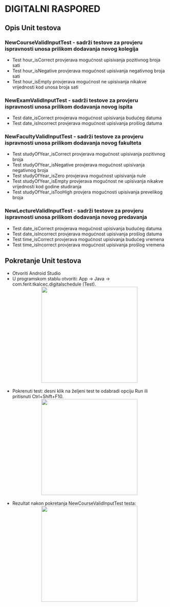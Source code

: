 # DIGITALNI RASPORED 

## Opis Unit testova

###  NewCourseValidInputTest - sadrži testove za provjeru ispravnosti unosa prilikom dodavanja novog kolegija
* Test hour_isCorrect provjerava mogućnost upisivanja pozitivnog broja sati
* Test hour_isNegative provjerava mogućnost upisivanja negativnog broja sati 
* Test hour_isEmpty provjerava mogućnost ne upisivanja nikakve vrijednosti kod unosa broja sati

###  NewExamValidInputTest - sadrži testove za provjeru ispravnosti unosa prilikom dodavanja novog ispita
* Test date_isCorrect provjerava mogućnost upisivanja budućeg datuma
* Test date_isIncorrect provjerava mogućnost upisivanja prošlog datuma

###  NewFacultyValidInputTest - sadrži testove za provjeru ispravnosti unosa prilikom dodavanja novog fakulteta
* Test studyOfYear_isCorrect provjerava mogućnost upisivanja pozitivnog broja
* Test studyOfYear_isNegative provjerava mogućnost upisivanja negativnog broja
* Test studyOfYear_isZero provjerava mogućnost upisivanja nule
* Test studyOfYear_isEmpty provjerava mogućnost ne upisivanja nikakve vrijednosti kod godine studiranja
* Test studyOfYear_isTooHigh provjera mogućnosti upisivanja prevelikog broja

###  NewLectureValidInputTest - sadrži testove za provjeru ispravnosti unosa prilikom dodavanja novog predavanja
* Test date_isCorrect provjerava mogućnost upisivanja budućeg datuma
* Test date_isIncorrect provjerava mogućnost upisivanja prošlog datuma
* Test time_isCorrect provjerava mogućnost upisivanja budućeg vremena
* Test time_isIncorrect provjerava mogućnost upisivanja prošlog vremena

## Pokretanje Unit testova

* Otvoriti Android Studio
* U programskom stablu otvoriti: App -> Java -> com.ferit.tkalcec.digitalschedule (Test). <br>
  <div align="center"><img src="https://i.imgur.com/HAYTU6d.png" width="300"></div><br>
* Pokrenuti test: desni klik na željeni test te odabradi opciju Run <NazivTesta> ili pritisnuti Ctrl+Shift+F10. <br>
  <div align="center"><img src="https://i.imgur.com/hmDtfTf.png" width="300"></div><br>
* Rezultat nakon pokretanja NewCourseValidInputTest testa:<br>
  <div align="center"><img src="https://i.imgur.com/7cJr7qD.png" width="300"></div><br>
